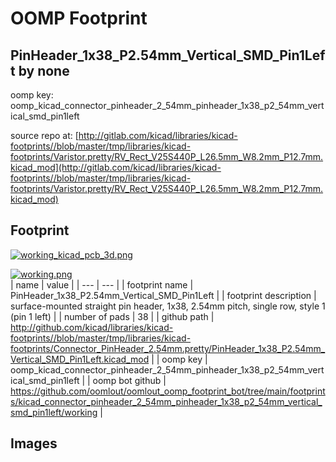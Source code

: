 # OOMP Footprint  
## PinHeader_1x38_P2.54mm_Vertical_SMD_Pin1Left  by none  
  
oomp key: oomp_kicad_connector_pinheader_2_54mm_pinheader_1x38_p2_54mm_vertical_smd_pin1left  
  
source repo at: [http://gitlab.com/kicad/libraries/kicad-footprints//blob/master/tmp/libraries/kicad-footprints/Varistor.pretty/RV_Rect_V25S440P_L26.5mm_W8.2mm_P12.7mm.kicad_mod](http://gitlab.com/kicad/libraries/kicad-footprints//blob/master/tmp/libraries/kicad-footprints/Varistor.pretty/RV_Rect_V25S440P_L26.5mm_W8.2mm_P12.7mm.kicad_mod)  
## Footprint  
  
[![working_kicad_pcb_3d.png](working_kicad_pcb_3d_600.png)](working_kicad_pcb_3d.png)  
  
[![working.png](working_600.png)](working.png)  
| name | value | 
| --- | --- | 
| footprint name | PinHeader_1x38_P2.54mm_Vertical_SMD_Pin1Left | 
| footprint description | surface-mounted straight pin header, 1x38, 2.54mm pitch, single row, style 1 (pin 1 left) | 
| number of pads | 38 | 
| github path | http://github.com/kicad/libraries/kicad-footprints//blob/master/tmp/libraries/kicad-footprints/Connector_PinHeader_2.54mm.pretty/PinHeader_1x38_P2.54mm_Vertical_SMD_Pin1Left.kicad_mod | 
| oomp key | oomp_kicad_connector_pinheader_2_54mm_pinheader_1x38_p2_54mm_vertical_smd_pin1left | 
| oomp bot github | https://github.com/oomlout/oomlout_oomp_footprint_bot/tree/main/footprints/kicad_connector_pinheader_2_54mm_pinheader_1x38_p2_54mm_vertical_smd_pin1left/working | 
## Images  

